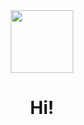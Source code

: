 <div id="header" align="center">
  <img src="https://media.giphy.com/media/qgQUggAC3Pfv687qPC/giphy.gif" width="100"/>
  
</div>


<div>
   <center>
  <h1>Hi! </h1>
    </center>
</div>
